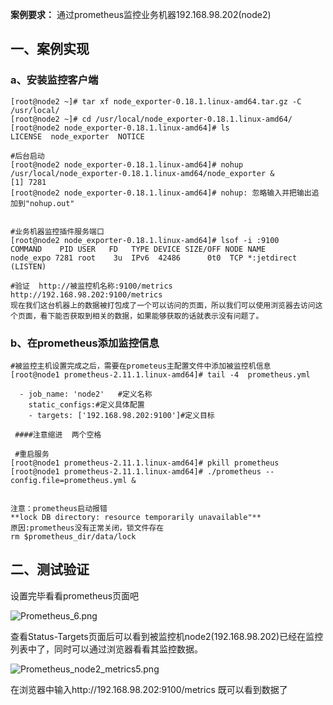 **案例要求：**
通过prometheus监控业务机器192.168.98.202(node2)

## 一、案例实现

### a、安装监控客户端

```
[root@node2 ~]# tar xf node_exporter-0.18.1.linux-amd64.tar.gz -C /usr/local/
[root@node2 ~]# cd /usr/local/node_exporter-0.18.1.linux-amd64/
[root@node2 node_exporter-0.18.1.linux-amd64]# ls
LICENSE  node_exporter  NOTICE

#后台启动
[root@node2 node_exporter-0.18.1.linux-amd64]# nohup /usr/local/node_exporter-0.18.1.linux-amd64/node_exporter &
[1] 7281
[root@node2 node_exporter-0.18.1.linux-amd64]# nohup: 忽略输入并把输出追加到"nohup.out"


#业务机器监控插件服务端口
[root@node2 node_exporter-0.18.1.linux-amd64]# lsof -i :9100
COMMAND    PID USER   FD   TYPE DEVICE SIZE/OFF NODE NAME
node_expo 7281 root    3u  IPv6  42486      0t0  TCP *:jetdirect (LISTEN)

#验证  http://被监控机名称:9100/metrics
http://192.168.98.202:9100/metrics
现在我们这台机器上的数据被打包成了一个可以访问的页面，所以我们可以使用浏览器去访问这个页面，看下能否获取到相关的数据，如果能够获取的话就表示没有问题了。 
```

### b、在prometheus添加监控信息

```
#被监控主机设置完成之后，需要在prometeus主配置文件中添加被监控机信息
[root@node1 prometheus-2.11.1.linux-amd64]# tail -4  prometheus.yml 

  - job_name: 'node2'	#定义名称
    static_configs:#定义具体配置
    - targets: ['192.168.98.202:9100']#定义目标
 
 ####注意缩进  两个空格
     
 #重启服务    
[root@node1 prometheus-2.11.1.linux-amd64]# pkill prometheus
[root@node1 prometheus-2.11.1.linux-amd64]# ./prometheus --config.file=prometheus.yml &


注意：prometheus启动报错
**lock DB directory: resource temporarily unavailable"** 
原因:prometheus没有正常关闭，锁文件存在
rm $prometheus_dir/data/lock
```

## 二、测试验证

设置完毕看看prometheus页面吧

![Prometheus_6.png](https://www.zutuanxue.com:8000/static/media/images/2020/10/25/1603595672827.png)

查看Status-Targets页面后可以看到被监控机node2(192.168.98.202)已经在监控列表中了，同时可以通过浏览器看看其监控数据。

![Prometheus_node2_metrics5.png](https://www.zutuanxue.com:8000/static/media/images/2020/10/25/1603595697191.png)

在浏览器中输入http://192.168.98.202:9100/metrics 既可以看到数据了